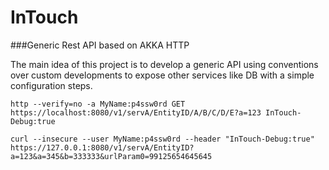 # InTouch

###Generic Rest API based on AKKA HTTP

The main idea of this project is to develop a generic API using conventions over custom developments to expose other services like DB with a simple configuration steps.


    http --verify=no -a MyName:p4ssw0rd GET https://localhost:8080/v1/servA/EntityID/A/B/C/D/E?a=123 InTouch-Debug:true

    curl --insecure --user MyName:p4ssw0rd --header "InTouch-Debug:true" https://127.0.0.1:8080/v1/servA/EntityID?a=123&a=345&b=333333&urlParam0=99125654645645
